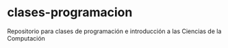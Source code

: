 # clases-programacion
Repositorio para clases de programación e introducción a las Ciencias de la Computación
